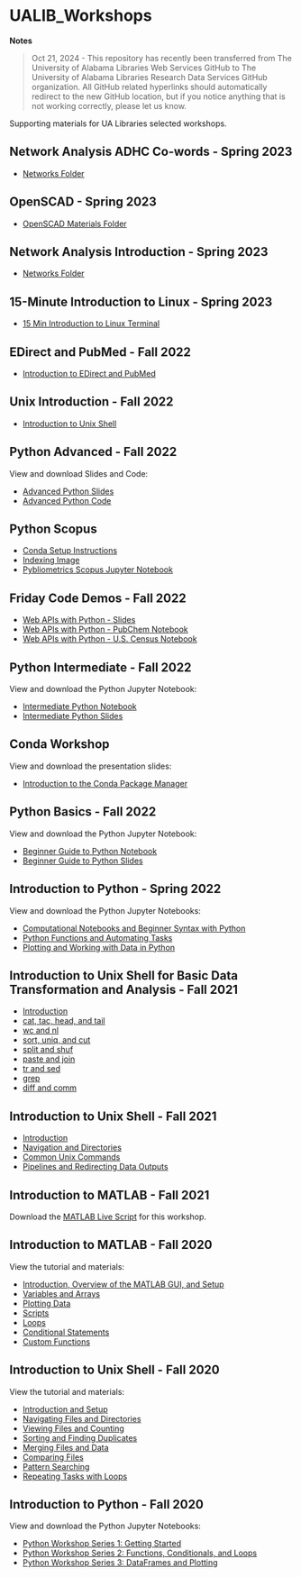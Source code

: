# UALIB_Workshops

**Notes**

> Oct 21, 2024 - This repository has recently been transferred from The University of Alabama Libraries Web Services GitHub to The University of Alabama Libraries Research Data Services GitHub organization.
> All GitHub related hyperlinks should automatically redirect to the new GitHub location, but if you notice anything that is not working correctly, please let us know.


Supporting materials for UA Libraries selected workshops.

## Network Analysis ADHC Co-words - Spring 2023

   * [Networks Folder](https://github.com/ualibweb/UALIB_Workshops/tree/master/09_Networks/ADHC)

## OpenSCAD - Spring 2023

   * [OpenSCAD Materials Folder](https://github.com/ualibweb/UALIB_Workshops/tree/master/10_OpenSCAD)

## Network Analysis Introduction - Spring 2023

   * [Networks Folder](https://github.com/ualibweb/UALIB_Workshops/tree/master/09_Networks/Intro)

## 15-Minute Introduction to Linux - Spring 2023

   * [15 Min Introduction to Linux Terminal](https://github.com/ualibweb/UALIB_Workshops/blob/master/08_RaspberryPi/15_minute_Linux_Shell.pdf)


## EDirect and PubMed - Fall 2022

   * [Introduction to EDirect and PubMed](https://github.com/ualibweb/UALIB_Workshops/blob/master/07_EDirect/EDirect_PubMed_Workshop_fall2022.pdf)


## Unix Introduction - Fall 2022

   * [Introduction to Unix Shell](https://github.com/ualibweb/UALIB_Workshops/blob/master/02_Unix_fall_2022/01_unix_lib_introduction.md)

## Python Advanced - Fall 2022

   View and download Slides and Code:

   * [Advanced Python Slides](https://github.com/ualibweb/UALIB_Workshops/blob/master/03_Python_fall_2022/03_Advance_Python_Student.pdf)
   * [Advanced Python Code](https://github.com/ualibweb/UALIB_Workshops/blob/master/03_Python_fall_2022/03_Advanced_Python_code)


## Python Scopus

   * [Conda Setup Instructions](https://github.com/ualibweb/UALIB_Workshops/blob/master/06_Scopus_fall_2022/conda_setup_pybliometrics.md)
   * [Indexing Image](https://github.com/ualibweb/UALIB_Workshops/blob/master/06_Scopus_fall_2022/indexing_help.png)
   * [Pybliometrics Scopus Jupyter Notebook](https://github.com/ualibweb/UALIB_Workshops/blob/master/06_Scopus_fall_2022/python_scopus_workshop_fall2022_attendee_clear.ipynb)


## Friday Code Demos - Fall 2022

   * [Web APIs with Python - Slides](https://github.com/ualibweb/UALIB_Workshops/blob/master/05_Friday_Demos_fall_2022/02_Web_Apis.pdf)
   * [Web APIs with Python - PubChem Notebook](https://github.com/ualibweb/UALIB_Workshops/blob/master/05_Friday_Demos_fall_2022/pubchem.ipynb)
   * [Web APIs with Python - U.S. Census Notebook](https://github.com/ualibweb/UALIB_Workshops/blob/master/05_Friday_Demos_fall_2022/census.ipynb)


## Python Intermediate - Fall 2022

   View and download the Python Jupyter Notebook:

   * [Intermediate Python Notebook](https://github.com/ualibweb/UALIB_Workshops/blob/master/03_Python_fall_2022/02_python_intermediate_student_copy.ipynb)
   * [Intermediate Python Slides](https://github.com/ualibweb/UALIB_Workshops/blob/master/03_Python_fall_2022/02_Intermediate_Python_student_copy.pdf)


## Conda Workshop

   View and download the presentation slides:

   * [Introduction to the Conda Package Manager](https://github.com/ualibweb/UALIB_Workshops/blob/master/04_Conda_fall_2022/Introduction_to_conda.pdf)

## Python Basics - Fall 2022

   View and download the Python Jupyter Notebook:

   * [Beginner Guide to Python Notebook](https://github.com/ualibweb/UALIB_Workshops/blob/master/03_Python_fall_2022/01_python_basics_studentcopy.ipynb)
   * [Beginner Guide to Python Slides](https://github.com/ualibweb/UALIB_Workshops/blob/master/03_Python_fall_2022/01_Starter_Guide_To_Python.pdf)

## Introduction to Python - Spring 2022

   View and download the Python Jupyter Notebooks:

  * [Computational Notebooks and Beginner Syntax with Python](https://github.com/ualibweb/UALIB_Workshops/blob/master/03_Python_spring_2022/01_Python_computational_notebooks_and_syntax.ipynb)
  * [Python Functions and Automating Tasks](https://github.com/ualibweb/UALIB_Workshops/blob/master/03_Python_spring_2022/02_Python_functions_and_automating_tasks.ipynb)
  * [Plotting and Working with Data in Python](https://github.com/ualibweb/UALIB_Workshops/blob/master/03_Python_spring_2022/03_Python_Plotting_and_Data.ipynb)

## Introduction to Unix Shell for Basic Data Transformation and Analysis - Fall 2021

  * [Introduction](https://github.com/vfscalfani/UALIB_Workshops/blob/master/02_Unix2_fall_2021/01_Unix2_Introduction.md)
  * [cat, tac, head, and tail](https://github.com/vfscalfani/UALIB_Workshops/blob/master/02_Unix2_fall_2021/02_Unix2_cat_tac_head_tail.md)
  * [wc and nl](https://github.com/vfscalfani/UALIB_Workshops/blob/master/02_Unix2_fall_2021/03_Unix2_wc_and_nl.md)
  * [sort, uniq, and cut](https://github.com/vfscalfani/UALIB_Workshops/blob/master/02_Unix2_fall_2021/04_Unix2_sort_uniq_cut.md)
  * [split and shuf](https://github.com/vfscalfani/UALIB_Workshops/blob/master/02_Unix2_fall_2021/05_Unix2_split_and_shuf.md)
  * [paste and join](https://github.com/vfscalfani/UALIB_Workshops/blob/master/02_Unix2_fall_2021/06_Unix2_paste_and_join.md)
  * [tr and sed](https://github.com/vfscalfani/UALIB_Workshops/blob/master/02_Unix2_fall_2021/07_Unix2_tr_and_sed.md)
  * [grep](https://github.com/vfscalfani/UALIB_Workshops/blob/master/02_Unix2_fall_2021/08_Unix2_grep.md)
  * [diff and comm](https://github.com/vfscalfani/UALIB_Workshops/blob/master/02_Unix2_fall_2021/09_Unix2_diff_and_comm.md)


## Introduction to Unix Shell - Fall 2021

  * [Introduction](https://github.com/vfscalfani/UALIB_Workshops/blob/master/02_Unix1_fall_2021/01_Unix1_Introduction.md)
  * [Navigation and Directories](https://github.com/vfscalfani/UALIB_Workshops/blob/master/02_Unix1_fall_2021/02_Unix1_navigation_directories.md)
  * [Common Unix Commands](https://github.com/vfscalfani/UALIB_Workshops/blob/master/02_Unix1_fall_2021/03_Unix1_common_commands.md)
  * [Pipelines and Redirecting Data Outputs](https://github.com/vfscalfani/UALIB_Workshops/blob/master/02_Unix1_fall_2021/04_Unix1_pipelines.md)

## Introduction to MATLAB - Fall 2021

   Download the [MATLAB Live Script](https://github.com/vfscalfani/UALIB_Workshops/blob/master/01_MATLAB_fall_2021/live_script) for this workshop.

## Introduction to MATLAB - Fall 2020

   View the tutorial and materials:

   * [Introduction, Overview of the MATLAB GUI, and Setup](https://github.com/vfscalfani/UALIB_Workshops/blob/master/01_MATLAB_fall_2020/01_MATLAB_Introduction.md)
   * [Variables and Arrays](https://github.com/vfscalfani/UALIB_Workshops/blob/master/01_MATLAB_fall_2020/02_MATLAB_Variables_Arrays.md)
   * [Plotting Data](https://github.com/vfscalfani/UALIB_Workshops/blob/master/01_MATLAB_fall_2020/03_MATLAB_Plotting.md)
   * [Scripts](https://github.com/vfscalfani/UALIB_Workshops/blob/master/01_MATLAB_fall_2020/04_MATLAB_Scripts.md)
   * [Loops](https://github.com/vfscalfani/UALIB_Workshops/blob/master/01_MATLAB_fall_2020/05_MATLAB_Loops.md)
   * [Conditional Statements](https://github.com/vfscalfani/UALIB_Workshops/blob/master/01_MATLAB_fall_2020/06_MATLAB_Conditional_Statements.md)
   * [Custom Functions](https://github.com/vfscalfani/UALIB_Workshops/blob/master/01_MATLAB_fall_2020/07_MATLAB_Custom_Functions.md)

## Introduction to Unix Shell - Fall 2020

   View the tutorial and materials:

   * [Introduction and Setup](https://github.com/vfscalfani/UALIB_Workshops/blob/master/02_Unix_fall_2020/01_Unix_Introduction.md)
   * [Navigating Files and Directories](https://github.com/vfscalfani/UALIB_Workshops/blob/master/02_Unix_fall_2020/02_Unix_Navigating.md)
   * [Viewing Files and Counting](https://github.com/vfscalfani/UALIB_Workshops/blob/master/02_Unix_fall_2020/03_Unix_Viewing_Counting.md)
   * [Sorting and Finding Duplicates](https://github.com/vfscalfani/UALIB_Workshops/blob/master/02_Unix_fall_2020/04_Unix_Sorting_Duplicates.md)
   * [Merging Files and Data](https://github.com/vfscalfani/UALIB_Workshops/blob/master/02_Unix_fall_2020/05_Unix_Merging.md)
   * [Comparing Files](https://github.com/vfscalfani/UALIB_Workshops/blob/master/02_Unix_fall_2020/06_Unix_Comparing.md)
   * [Pattern Searching](https://github.com/vfscalfani/UALIB_Workshops/blob/master/02_Unix_fall_2020/07_Unix_Patterns.md)
   * [Repeating Tasks with Loops](https://github.com/vfscalfani/UALIB_Workshops/blob/master/02_Unix_fall_2020/08_Unix_Loops.md)

## Introduction to Python - Fall 2020

   View and download the Python Jupyter Notebooks:

   * [Python Workshop Series 1: Getting Started](https://github.com/vfscalfani/UALIB_Workshops/blob/master/03_Python_fall_2020/notebooks/Rodgers_PythonWorkshop01_GettingStarted.ipynb)
   * [Python Workshop Series 2: Functions, Conditionals, and Loops](https://github.com/vfscalfani/UALIB_Workshops/blob/master/03_Python_fall_2020/notebooks/Rodgers_PythonWorkshop02_functions_Loops_Choices2.ipynb)
   * [Python Workshop Series 3: DataFrames and Plotting](https://github.com/vfscalfani/UALIB_Workshops/blob/master/03_Python_fall_2020/notebooks/Rodgers_PythonWorkshop03_dataframes_plots_v2.ipynb)

